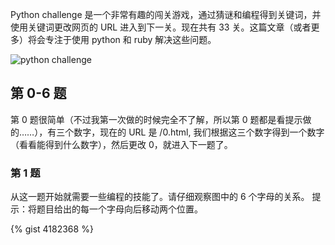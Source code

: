 Python challenge 是一个非常有趣的闯关游戏，通过猜谜和编程得到关键词，并使用关键词更改网页的 URL 进入到下一关。现在共有 33 关。这篇文章（或者更多）将会专注于使用 python 和 ruby 解决这些问题。

![python challenge](http://bcs.duapp.com/blog-image-bed/python-challenge.png "python challenge")

## 第 0-6 题

第 0 题很简单（不过我第一次做的时候完全不了解，所以第 0 题都是看提示做的……），有三个数字，现在的 URL 是 /0.html, 我们根据这三个数字得到一个数字（看看能得到什么数字），然后更改 0，就进入下一题了。

### 第 1 题

从这一题开始就需要一些编程的技能了。请仔细观察图中的 6 个字母的关系。 
提示：将题目给出的每一个字母向后移动两个位置。

{% gist 4182368 %}
